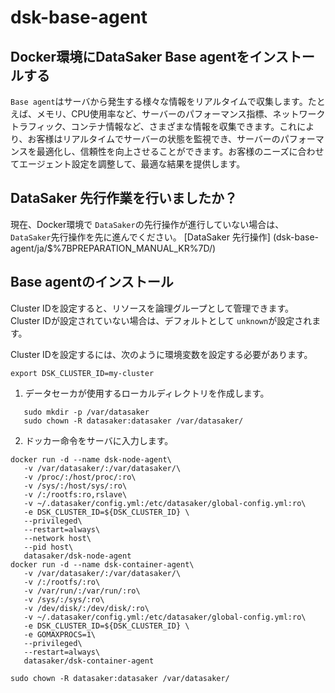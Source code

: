 # dsk-base-agent

## Docker環境にDataSaker Base agentをインストールする

`Base agent`はサーバから発生する様々な情報をリアルタイムで収集します。たとえば、メモリ、CPU使用率など、サーバーのパフォーマンス指標、ネットワークトラフィック、コンテナ情報など、さまざまな情報を収集できます。これにより、お客様はリアルタイムでサーバーの状態を監視でき、サーバーのパフォーマンスを最適化し、信頼性を向上させることができます。お客様のニーズに合わせてエージェント設定を調整して、最適な結果を提供します。

## DataSaker 先行作業を行いましたか？

現在、Docker環境で `DataSaker`の先行操作が進行していない場合は、 `DataSaker`先行操作を先に進んでください。 [DataSaker 先行操作] (dsk-base-agent/ja/$%7BPREPARATION\_MANUAL\_KR%7D/)

## Base agentのインストール

Cluster IDを設定すると、リソースを論理グループとして管理できます。 Cluster IDが設定されていない場合は、デフォルトとして `unknown`が設定されます。

Cluster IDを設定するには、次のように環境変数を設定する必要があります。
```shell
export DSK_CLUSTER_ID=my-cluster
```
1. データセーカが使用するローカルディレクトリを作成します。
```shell
   sudo mkdir -p /var/datasaker
   sudo chown -R datasaker:datasaker /var/datasaker/ 
```
2. ドッカー命令をサーバに入力します。
```shell
docker run -d --name dsk-node-agent\
   -v /var/datasaker/:/var/datasaker/\
   -v /proc/:/host/proc/:ro\
   -v /sys/:/host/sys/:ro\
   -v /:/rootfs:ro,rslave\
   -v ~/.datasaker/config.yml:/etc/datasaker/global-config.yml:ro\
   -e DSK_CLUSTER_ID=${DSK_CLUSTER_ID} \
   --privileged\
   --restart=always\
   --network host\
   --pid host\
   datasaker/dsk-node-agent
docker run -d --name dsk-container-agent\
   -v /var/datasaker/:/var/datasaker/\
   -v /:/rootfs/:ro\
   -v /var/run/:/var/run/:ro\
   -v /sys/:/sys/:ro\
   -v /dev/disk/:/dev/disk/:ro\
   -v ~/.datasaker/config.yml:/etc/datasaker/global-config.yml:ro\
   -e DSK_CLUSTER_ID=${DSK_CLUSTER_ID} \
   -e GOMAXPROCS=1\
   --privileged\
   --restart=always\
   datasaker/dsk-container-agent

sudo chown -R datasaker:datasaker /var/datasaker/ 
```
